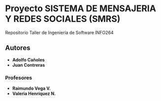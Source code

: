 # Proyecto SISTEMA DE MENSAJERIA Y REDES SOCIALES (SMRS)
Repositorio Taller de Ingeniería de Software INFO264
## Autores
* **Adolfo Cañoles**
* **Juan Contreras**
### Profesores
* **Raimundo Vega V.**
* **Valeria Henríquez N.**
